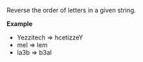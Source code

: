 Reverse the order of letters in a given string.

**Example**

- Yezzitech => hcetizzeY
- mel => lem
- la3b => b3al
